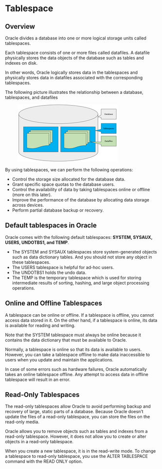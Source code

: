 # Tablespace

## Overview

Oracle divides a database into one or more logical storage units called tablespaces.

Each tablespace consists of one or more files called datafiles. A datafile physically stores the data objects of the database such as tables and indexes on disk.

In other words, Oracle logically stores data in the tablespaces and physically stores data in datafiles associated with the corresponding tablespaces.

&#x20;

The following picture illustrates the relationship between a database, tablespaces, and datafiles

<figure><img src="../../../../../.gitbook/assets/image (1) (1) (1) (1) (1) (1) (1).png" alt=""><figcaption></figcaption></figure>

By using tablespaces, we can perform the following operations:

* Control the storage size allocated for the database data.
* Grant specific space quotas to the database users.
* Control the availability of data by taking tablespaces online or offline (more on this later).
* Improve the performance of the database by allocating data storage across devices.
* Perform partial database backup or recovery.

## Default tablespaces in Oracle

Oracle comes with the following default tablespaces: **SYSTEM, SYSAUX, USERS, UNDOTBS1, and TEMP**.

* The SYSTEM and SYSAUX tablespaces store system-generated objects such as data dictionary tables. And you should not store any object in these tablespaces.
* The USERS tablespace is helpful for ad-hoc users.
* The UNDOTBS1 holds the undo data.
* The TEMP is the temporary tablespace which is used for storing intermediate results of sorting, hashing, and large object processing operations.

## Online and Offline Tablespaces

A tablespace can be online or offline. If a tablespace is offline, you cannot access data stored in it. On the other hand, if a tablespace is online, its data is available for reading and writing.

Note that the SYSTEM tablespace must always be online because it contains the data dictionary that must be available to Oracle.

Normally, a tablespace is online so that its data is available to users. However, you can take a tablespace offline to make data inaccessible to users when you update and maintain the applications.

In case of some errors such as hardware failures, Oracle automatically takes an online tablespace offline. Any attempt to access data in offline tablespace will result in an error.

## Read-Only Tablespaces

The read-only tablespaces allow Oracle to avoid performing backup and recovery of large, static parts of a database. Because Oracle doesn’t update the files of a read-only tablespace, you can store the files on the read-only media.

Oracle allows you to remove objects such as tables and indexes from a read-only tablespace. However, it does not allow you to create or alter objects in a read-only tablespace.

When you create a new tablespace, it is in the read-write mode. To change a tablespace to read-only tablespace, you use the ALTER TABLESPACE command with the READ ONLY option.
